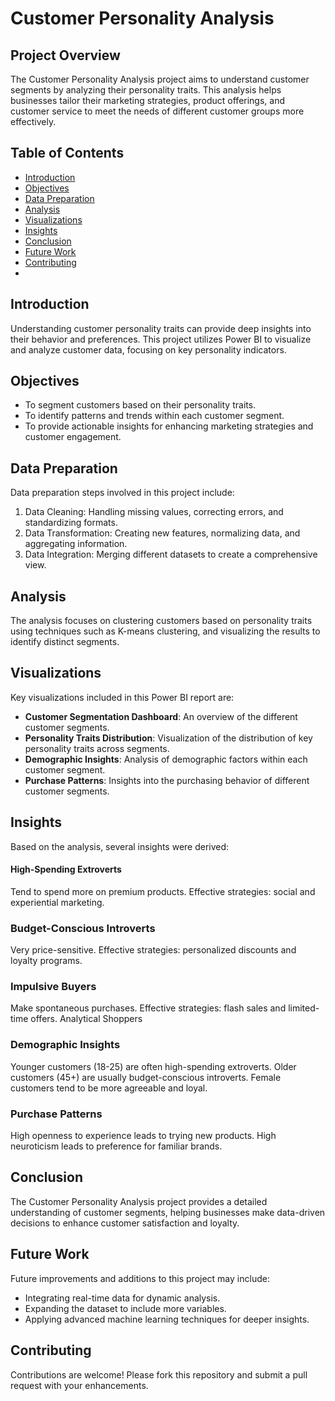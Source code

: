 # Customer Personality Analysis

## Project Overview

The Customer Personality Analysis project aims to understand customer segments by analyzing their personality traits. This analysis helps businesses tailor their marketing strategies, product offerings, and customer service to meet the needs of different customer groups more effectively.

## Table of Contents

- [Introduction](#introduction)
- [Objectives](#objectives)
- [Data Preparation](#data-preparation)
- [Analysis](#analysis)
- [Visualizations](#visualizations)
- [Insights](#insights)
- [Conclusion](#conclusion)
- [Future Work](#future-work)
- [Contributing](#contributing)
- 
## Introduction

Understanding customer personality traits can provide deep insights into their behavior and preferences. This project utilizes Power BI to visualize and analyze customer data, focusing on key personality indicators.

## Objectives

- To segment customers based on their personality traits.
- To identify patterns and trends within each customer segment.
- To provide actionable insights for enhancing marketing strategies and customer engagement.

## Data Preparation

Data preparation steps involved in this project include:

1. Data Cleaning: Handling missing values, correcting errors, and standardizing formats.
2. Data Transformation: Creating new features, normalizing data, and aggregating information.
3. Data Integration: Merging different datasets to create a comprehensive view.

## Analysis

The analysis focuses on clustering customers based on personality traits using techniques such as K-means clustering, and visualizing the results to identify distinct segments.

## Visualizations

Key visualizations included in this Power BI report are:

- **Customer Segmentation Dashboard**: An overview of the different customer segments.
- **Personality Traits Distribution**: Visualization of the distribution of key personality traits across segments.
- **Demographic Insights**: Analysis of demographic factors within each customer segment.
- **Purchase Patterns**: Insights into the purchasing behavior of different customer segments.

## Insights

Based on the analysis, several insights were derived:

#### High-Spending Extroverts
Tend to spend more on premium products.
Effective strategies: social and experiential marketing.

### Budget-Conscious Introverts
Very price-sensitive.
Effective strategies: personalized discounts and loyalty programs.

### Impulsive Buyers
Make spontaneous purchases.
Effective strategies: flash sales and limited-time offers.
Analytical Shoppers

### Demographic Insights
Younger customers (18-25) are often high-spending extroverts.
Older customers (45+) are usually budget-conscious introverts.
Female customers tend to be more agreeable and loyal.

### Purchase Patterns
High openness to experience leads to trying new products.
High neuroticism leads to preference for familiar brands.

## Conclusion

The Customer Personality Analysis project provides a detailed understanding of customer segments, helping businesses make data-driven decisions to enhance customer satisfaction and loyalty.

## Future Work

Future improvements and additions to this project may include:

- Integrating real-time data for dynamic analysis.
- Expanding the dataset to include more variables.
- Applying advanced machine learning techniques for deeper insights.

## Contributing

Contributions are welcome! Please fork this repository and submit a pull request with your enhancements.
